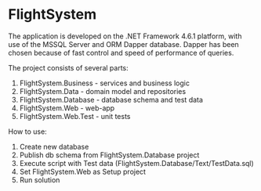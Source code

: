 # FlightSystem

The application is developed on the .NET Framework 4.6.1 platform, with use of the MSSQL Server and ORM Dapper database. Dapper has been chosen because of fast control and speed of performance of queries.

The project consists of several parts:
1) FlightSystem.Business  - services and business logic
2) FlightSystem.Data - domain model and repositories
3) FlightSystem.Database - database schema and test data
4) FlightSystem.Web - web-app
5) FlightSystem.Web.Test - unit tests

How to use:
1) Create new database
2) Publish db schema from FlightSystem.Database project
3) Execute script with Test data (FlightSystem.Database/Text/TestData.sql)
4) Set FlightSystem.Web as Setup project
5) Run solution

